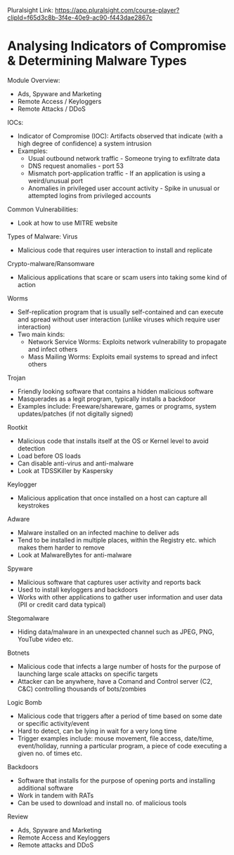 Pluralsight Link: https://app.pluralsight.com/course-player?clipId=f65d3c8b-3f4e-40e9-ac90-f443dae2867c

# Analysing Indicators of Compromise & Determining Malware Types

Module Overview:
- Ads, Spyware and Marketing
- Remote Access / Keyloggers
- Remote Attacks / DDoS


IOCs:
 - Indicator of Compromise (IOC): Artifacts observed that indicate (with a high degree of confidence) a system intrusion
 - Examples: 
    - Usual outbound network traffic - Someone trying to exfiltrate data
    - DNS request anomalies - port 53
    - Mismatch port-application traffic - If an application is using a weird/unusual port
    - Anomalies in privileged user account activity - Spike in unusual or attempted logins from privileged accounts

Common Vulnerabilities:
- Look at how to use MITRE website

Types of Malware:
Virus
- Malicious code that requires user interaction to install and replicate

Crypto-malware/Ransomware
- Malicious applications that scare or scam users into taking some kind of action

Worms
- Self-replication program that is usually self-contained and can execute and spread without user interaction (unlike viruses which require user interaction)
- Two main kinds:
    - Network Service Worms: Exploits network vulnerability to propagate and infect others
    - Mass Mailing Worms: Exploits email systems to spread and infect others

Trojan
- Friendly looking software that contains a hidden malicious software
- Masquerades as a legit program, typically installs a backdoor
- Examples include: Freeware/shareware, games or programs, system updates/patches (if not digitally signed)

Rootkit
- Malicious code that installs itself at the OS or Kernel level to avoid detection
- Load before OS loads
- Can disable anti-virus and anti-malware 
- Look at TDSSKiller by Kaspersky

Keylogger
- Malicious application that once installed on a host can capture all keystrokes

Adware
- Malware installed on an infected machine to deliver ads
- Tend to be installed in multiple places, within the Registry etc. which makes them harder to remove
- Look at MalwareBytes for anti-malware 

Spyware
- Malicious software that captures user activity and reports back 
- Used to install keyloggers and backdoors
- Works with other applications to gather user information and user data (PII or credit card data typical)

Stegomalware
- Hiding data/malware in an unexpected channel such as JPEG, PNG, YouTube video etc.

Botnets
- Malicious code that infects a large number of hosts for the purpose of launching large scale attacks on specific targets
- Attacker can be anywhere, have a Comand and Control server (C2, C&C) controlling thousands of bots/zombies

Logic Bomb
- Malicious code that triggers after a period of time based on some date or specific activity/event
- Hard to detect, can be lying in wait for a very long time
- Trigger examples include: mouse movement, file access, date/time, event/holiday, running a particular program, a piece of code executing a given no. of times etc.

Backdoors
- Software that installs for the purpose of opening ports and installing additional software
- Work in tandem with RATs
- Can be used to download and install no. of malicious tools

Review
- Ads, Spyware and Marketing
- Remote Access and Keyloggers
- Remote attacks and DDoS